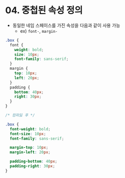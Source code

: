 # 04. 중첩된 속성 정의

- 동일한 네임 스페이스를 가진 속성을 다음과 같이 사용 가능
  - ex) `font-`, `margin-`

```scss
.box {
  font {
    weight: bold;
    size: 10px;
    font-family: sans-serif;
  }
  margin {
    top: 10px;
    left: 20px;
  }
  padding {
    bottom: 40px;
    right: 30px;
  }
}

/* 컴파잃 후 */

.box {
  font-weight: bold;
  font-size: 10px;
  font-family: sans-serif;

  margin-top: 10px;
  margin-left: 20px;

  padding-bottom: 40px;
  padding-right: 30px;
}
```
